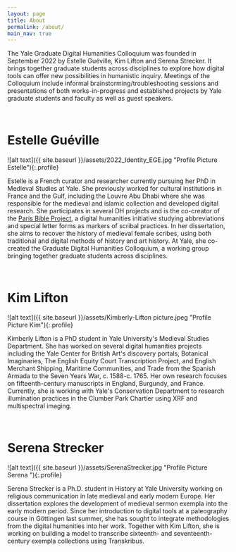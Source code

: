 ```yaml
---
layout: page
title: About
permalink: /about/
main_nav: true
---
```



The Yale Graduate Digital Humanities Colloquium was founded in September 2022 by Estelle Guéville, Kim Lifton and Serena Strecker. It brings together graduate students across disciplines to explore how digital tools can offer new possibilities in humanistic inquiry. Meetings of the Colloquium include informal brainstorming/troubleshooting sessions and presentations of both works-in-progress and established projects by Yale graduate students and faculty as well as guest speakers.  

<br>

# Estelle Guéville
![alt text]({{ site.baseurl }}/assets/2022_Identity_EGE.jpg "Profile Picture Estelle"){:.profile}

Estelle is a French curator and researcher currently pursuing her PhD in Medieval Studies at Yale. She previously worked for cultural institutions in France and the Gulf, including the Louvre Abu Dhabi where she was responsible for the medieval and islamic collection and developed digital research. She participates in several DH projects and is the co-creator of the [Paris Bible Project](https://parisbible.github.io/), a digital humanities initiative studying abbreviations and special letter forms as markers of scribal practices. In her dissertation, she aims to recover the history of medieval female scribes, using both traditional and digital methods of history and art history. At Yale, she co-created the Graduate Digital Humanities Colloquium, a working group bringing together graduate students across disciplines.


<br>

# Kim Lifton
![alt text]({{ site.baseurl }}/assets/Kimberly-Lifton picture.jpeg "Profile Picture Kim"){:.profile}

Kimberly Lifton is a PhD student in Yale University's Medieval Studies Department. She has worked on several digital humanities projects including the Yale Center for British Art's discovery portals, Botanical Imaginaries, The English Equity Court Transcription Project, and English Merchant Shipping, Maritime Communities, and Trade from the Spanish Armada to the Seven Years War, c. 1588-c. 1765. Her own research focuses on fifteenth-century manuscripts in England, Burgundy, and France. Currently, she is working with Yale's Conservation Department to research illumination practices in the Clumber Park Chartier using XRF and multispectral imaging. 


<br>

# Serena Strecker
![alt text]({{ site.baseurl }}/assets/SerenaStrecker.jpg "Profile Picture Serena "){:.profile}

Serena Strecker is a Ph.D. student in History at Yale University working on religious communication in late medieval and early modern Europe. Her dissertation explores the development of medieval sermon exempla into the early modern period. Since her introduction to digital tools at a paleography course in Göttingen last summer, she has sought to integrate methodologies from the digital humanities into her work. Together with Kim Lifton, she is working on building a model to transcribe sixteenth- and seventeenth-century exempla collections using Transkribus.